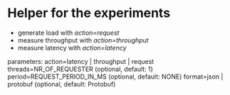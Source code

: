 # Helper for the experiments
* generate load with *action=request*
* measure throughput with *action=throughput*
* measure latency with *action=latency*

parameters:
action=latency | throughput | request
threads=NR_OF_REQUESTER (optional, default: 1)
period=REQUEST_PERIOD_IN_MS (optional, default: NONE)
format=json | protobuf (optional, default: Protobuf)

